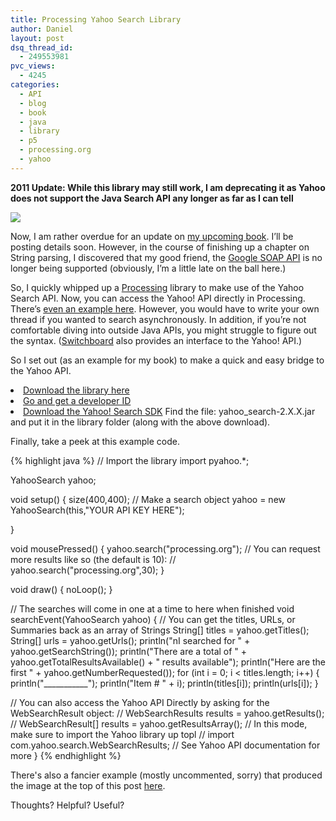```yaml
---
title: Processing Yahoo Search Library
author: Daniel
layout: post
dsq_thread_id:
  - 249553981
pvc_views:
  - 4245
categories:
  - API
  - blog
  - book
  - java
  - library
  - p5
  - processing.org
  - yahoo
---
```

<p><strong>2011 Update: While this library may still work, I am deprecating it as Yahoo does not support the Java Search API any longer as far as I can tell</strong></p>
<p><img src="http://shiffman.net/p5/pyahoo_files/names.jpg"/></p>
<p>Now, I am rather overdue for an update on <a href="http://book.shiffman.net">my upcoming book</a>.  I&#8217;ll be posting details soon.   However, in the course of finishing up a chapter on String parsing, I discovered that my good friend, the <a href="http://code.google.com/apis/soapsearch/">Google SOAP API</a> is no longer being supported (obviously, I&#8217;m a little late on the ball here.) </p>
<p>So, I quickly whipped up a <a href="http://www.processing.org">Processing</a> library to make use of the Yahoo Search API.  Now, you can access the Yahoo! API directly in Processing.  There&#8217;s <a href="http://processing.org/learning/libraries/yahoosearch.html">even an example here</a>.  However, you would have to write your own thread if you wanted to search asynchronously.  In addition, if you&#8217;re not comfortable diving into outside Java APIs, you might struggle to figure out the syntax.   (<a href="http://www.realtimeart.com/switchboard/">Switchboard</a> also provides an interface to the Yahoo! API.)</p>
<p>So I set out (as an example for my book) to make a quick and easy bridge to the Yahoo API.    </p>
<li class="arrow"><a href="http://shiffman.net/p5/pyahoo_files/pyahoo.zip">Download the library here</a></li>
<li class="arrow"><a href="http://developer.yahoo.com">Go and get a developer ID</a></li>
<li class="arrow"><a href="http://developer.yahoo.com/download">Download the Yahoo! Search SDK</a>  Find the file: yahoo_search-2.X.X.jar and put it in the library folder (along with the above download).</li>
<p>Finally, take a peek at this example code. </p>
{% highlight java %}
// Import the library
import pyahoo.*;

YahooSearch yahoo;

void setup() {
  size(400,400);
  // Make a search object
  yahoo = new YahooSearch(this,"YOUR API KEY HERE");

}

void mousePressed() {
  yahoo.search("processing.org");
  // You can request more results like so (the default is 10):
  // yahoo.search("processing.org",30);
}

void draw() {
  noLoop();
}

// The searches will come in one at a time to here when finished
void searchEvent(YahooSearch yahoo) {
  // You can get the titles, URLs, or Summaries back as an array of Strings
  String[] titles = yahoo.getTitles();
  String[] urls = yahoo.getUrls();
  println("nI searched for " + yahoo.getSearchString());
  println("There are a total of " + yahoo.getTotalResultsAvailable() + " results available");
  println("Here are the first " + yahoo.getNumberRequested());
  for (int i = 0; i < titles.length; i++) {
    println("___________");
    println("Item # " + i);
    println(titles[i]);
    println(urls[i]);
  }
  
  // You can also access the Yahoo API Directly by asking for the WebSearchResult object:
  // WebSearchResults results = yahoo.getResults();
  // WebSearchResult[] results = yahoo.getResultsArray();
  // In this mode, make sure to import the Yahoo library up topl
  // import com.yahoo.search.WebSearchResults;
  // See Yahoo API documentation for more
}
{% endhighlight %}
<p>There's also a fancier example (mostly uncommented, sorry) that produced the image at the top of this post <a href="http://shiffman.net/p5/pyahoo_files/names.zip">here</a>.  </p>
<p>Thoughts?  Helpful?  Useful?  </p>
